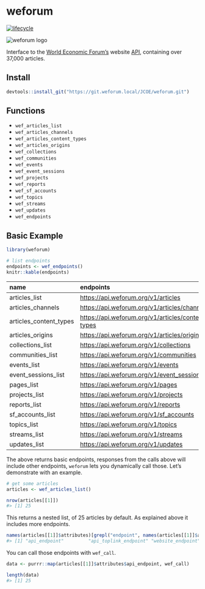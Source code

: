 # weforum

[![lifecycle](https://img.shields.io/badge/lifecycle-maturing-blue.svg)](https://www.tidyverse.org/lifecycle/#maturing)

![weforum
logo](https://www.weforum.org/assets/logo-d8b23e233f85a1af9093a1946e18cff462b0ca82fcd720e2a9633270e53a0bcd.svg)

Interface to the [World Economic Forum’s](https://www.weforum.org/)
website [API](https://api.weforum.org/), containing over 37,000
articles.

## Install

``` r
devtools::install_git("https://git.weforum.local/JCOE/weforum.git")
```

## Functions

  - `wef_articles_list`
  - `wef_articles_channels`
  - `wef_articles_content_types`
  - `wef_articles_origins`
  - `wef_collections`
  - `wef_communities`
  - `wef_events`
  - `wef_event_sessions`
  - `wef_projects`
  - `wef_reports`
  - `wef_sf_accounts`
  - `wef_topics`
  - `wef_streams`
  - `wef_updates`
  - `wef_endpoints`

## Basic Example

``` r
library(weforum)

# list endpoints
endpoints <- wef_endpoints() 
knitr::kable(endpoints)
```

| name                     | endpoints                                           |
| :----------------------- | :-------------------------------------------------- |
| articles\_list           | <https://api.weforum.org/v1/articles>               |
| articles\_channels       | <https://api.weforum.org/v1/articles/channels>      |
| articles\_content\_types | <https://api.weforum.org/v1/articles/content-types> |
| articles\_origins        | <https://api.weforum.org/v1/articles/origins>       |
| collections\_list        | <https://api.weforum.org/v1/collections>            |
| communities\_list        | <https://api.weforum.org/v1/communities>            |
| events\_list             | <https://api.weforum.org/v1/events>                 |
| event\_sessions\_list    | <https://api.weforum.org/v1/event_sessions>         |
| pages\_list              | <https://api.weforum.org/v1/pages>                  |
| projects\_list           | <https://api.weforum.org/v1/projects>               |
| reports\_list            | <https://api.weforum.org/v1/reports>                |
| sf\_accounts\_list       | <https://api.weforum.org/v1/sf_accounts>            |
| topics\_list             | <https://api.weforum.org/v1/topics>                 |
| streams\_list            | <https://api.weforum.org/v1/streams>                |
| updates\_list            | <https://api.weforum.org/v1/updates>                |

The above returns basic endpoints, responses from the calls above will
include other endpoints, `weforum` lets you dynamically call those.
Let’s demonstrate with an example.

``` r
# get some articles
articles <- wef_articles_list() 

nrow(articles[[1]])
#> [1] 25
```

This returns a nested list, of 25 articles by default. As explained
above it includes more
endpoints.

``` r
names(articles[[1]]$attributes)[grepl("endpoint", names(articles[[1]]$attributes))]
#> [1] "api_endpoint"         "api_toplink_endpoint" "website_endpoint"
```

You can call those endpoints with `wef_call`.

``` r
data <- purrr::map(articles[[1]]$attributes$api_endpoint, wef_call)

length(data)
#> [1] 25
```
